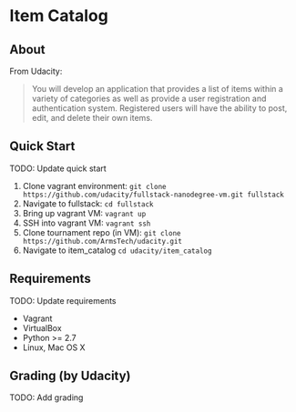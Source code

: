 Item Catalog
============

About
-----
From Udacity:
> You will develop an application that provides a list of items within a
> variety of categories as well as provide a user registration and
> authentication system. Registered users will have the ability to post,
> edit, and delete their own items.

Quick Start
-----------

TODO: Update quick start

1. Clone vagrant environment: `git clone https://github.com/udacity/fullstack-nanodegree-vm.git fullstack`
2. Navigate to fullstack: `cd fullstack`
3. Bring up vagrant VM: `vagrant up`
4. SSH into vagrant VM: `vagrant ssh`
7. Clone tournament repo (in VM): `git clone https://github.com/ArmsTech/udacity.git`
8. Navigate to item_catalog `cd udacity/item_catalog`

Requirements
------------

TODO: Update requirements

* Vagrant
* VirtualBox
* Python >= 2.7
* Linux, Mac OS X

Grading (by Udacity)
--------------------

TODO: Add grading
